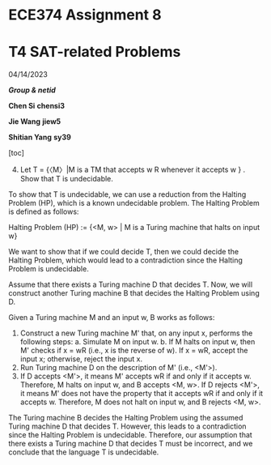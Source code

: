 # ECE374 Assignment 8 

# T4 SAT-related Problems

04/14/2023

***Group & netid***

**Chen Si**  	**chensi3**

**Jie Wang** 		**jiew5**

**Shitian Yang** 	**sy39**

[toc]

4. Let T = {〈M〉|M is a TM that accepts w R whenever it accepts w }  . Show that T is undecidable.



To show that T is undecidable, we can use a reduction from the Halting Problem (HP), which is a known undecidable problem. The Halting Problem is defined as follows:

Halting Problem (HP) := {<M, w> | M is a Turing machine that halts on input w}

We want to show that if we could decide T, then we could decide the Halting Problem, which would lead to a contradiction since the Halting Problem is undecidable.

Assume that there exists a Turing machine D that decides T. Now, we will construct another Turing machine B that decides the Halting Problem using D.

Given a Turing machine M and an input w, B works as follows:

1. Construct a new Turing machine M' that, on any input x, performs the following steps: a. Simulate M on input w. b. If M halts on input w, then M' checks if x = wR (i.e., x is the reverse of w). If x = wR, accept the input x; otherwise, reject the input x.
2. Run Turing machine D on the description of M' (i.e., <M'>).
3. If D accepts <M'>, it means M' accepts wR if and only if it accepts w. Therefore, M halts on input w, and B accepts <M, w>. If D rejects <M'>, it means M' does not have the property that it accepts wR if and only if it accepts w. Therefore, M does not halt on input w, and B rejects <M, w>.

The Turing machine B decides the Halting Problem using the assumed Turing machine D that decides T. However, this leads to a contradiction since the Halting Problem is undecidable. Therefore, our assumption that there exists a Turing machine D that decides T must be incorrect, and we conclude that the language T is undecidable.